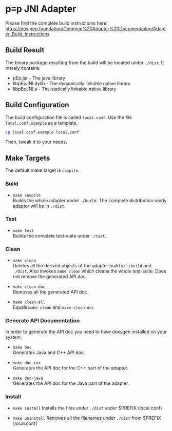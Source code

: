 # p≡p JNI Adapter

Please find the complete build instructions here:
https://dev.pep.foundation/Common%20Adapter%20Documentation/Adapter_Build_Instructions

## Build Result
The binary package resulting from the build will be located under `./dist`.
It merely contains:
* pEp.jar           - The java library
* libpEpJNI.dylib   - The dynamically linkable native library
* libpEpJNI.a       - The statically linkable native library

## Build Configuration

The build configuration file is called `local.conf`.
Use the file `local.conf.example` as a template.

```bash
cp local.conf.example local.conf
```

Then, tweak it to your needs.

## Make Targets

The default make target is `compile`.

### Build
* `make compile`   
  Builds the whole adapter under `./build`.
  The complete distribution ready adapter will be in `./dist`.

### Test
* `make test`   
  Builds the complete test-suite under `./test`.

### Clean
* `make clean`   
  Deletes all the derived objects of the adapter build in `./build` and `./dist`.
  Also invokes `make clean` which cleans the whole test-suite.
  Does not remove the generated API doc.

* `make clean-doc`   
  Removes all the generated API doc.

* `make clean-all`   
  Equals `make clean` and `make clean-doc`

### Generate API Documentation
In order to generate the API doc you need to have doxygen installed on your system.

* `make doc`   
  Generates Java and C++ API doc.

* `make doc-cxx`   
  Generates the API doc for the C++ part of the adapter.

* `make doc-java`   
  Generates the API doc for the Java part of the adapter.

### Install
* `make install`
  Installs the files under `./dist` under $PREFIX (local.conf)

* `make uninstall`
  Removes all the filenames under `./dist` from $PREFIX (local.conf)
